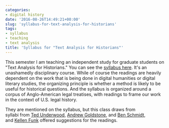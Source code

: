 ```yaml
---
categories:
- digital history
date: '2016-08-26T14:49:21+00:00'
slug: 'syllabus-for-text-analysis-for-historians'
tags:
- syllabus
- teaching
- text analysis
title: 'Syllabus for "Text Analysis for Historians"'
---
```


This semester I am teaching an independent study for graduate students on "Text Analysis for Historians." You can see the [syllabus here](http://lincolnmullen.com/courses/text-analysis.2016/). It's an unashamedly disciplinary course. While of course the readings are heavily dependent on the work that is being done in digital humanities or digital literary studies, the organizing principle is whether a method is likely to be useful for historical questions. And the syllabus is organized around a corpus of Anglo-American legal treatises, with readings to frame our work in the context of U.S. legal history.

They are mentioned on the syllabus, but this class draws from syllabi from [Ted Underwood](https://tedunderwood.com/2015/01/16/syllabus-for-a-graduate-seminar/), [Andrew Goldstone](http://www.rci.rutgers.edu/~ag978/litdata/), and [Ben Schmidt](http://benschmidt.org/HDA15/), and [Kellen Funk](http://kellenfunk.org/) offered suggestions for the readings.
